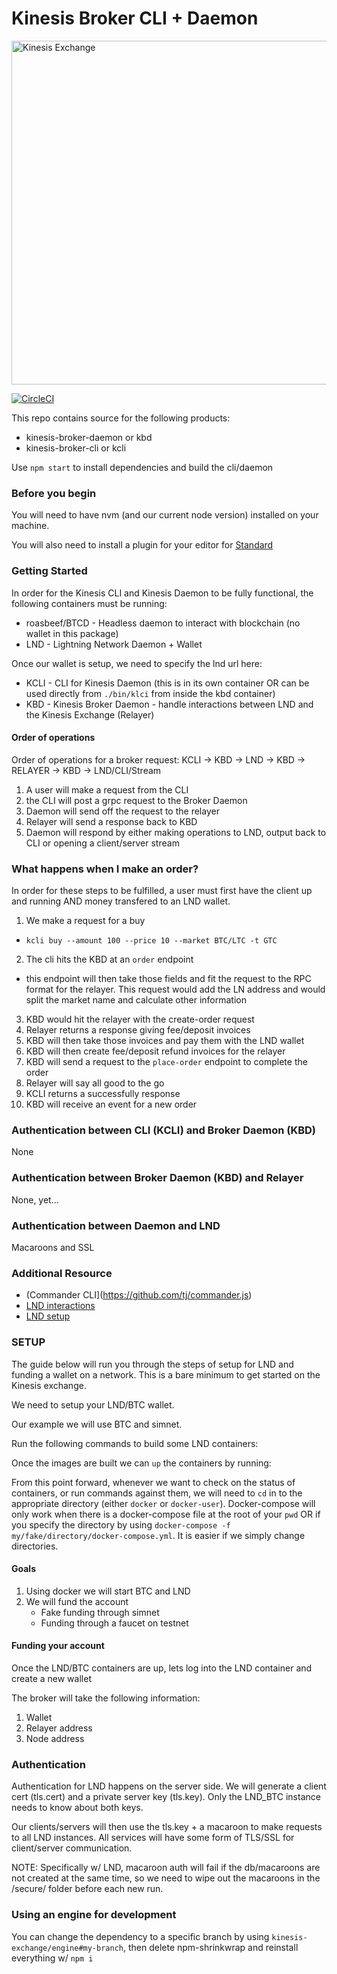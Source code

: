 # Kinesis Broker CLI + Daemon

<img src="https://kines.is/logo.png" alt="Kinesis Exchange" width="550">

[![CircleCI](https://circleci.com/gh/kinesis-exchange/broker.svg?style=svg&circle-token=11fe800209ce8a6839b3c071f8f61ee8a345b026)](https://circleci.com/gh/kinesis-exchange/broker)

This repo contains source for the following products:

- kinesis-broker-daemon or kbd
- kinesis-broker-cli or kcli

Use `npm start` to install dependencies and build the cli/daemon

### Before you begin

You will need to have nvm (and our current node version) installed on your machine.

You will also need to install a plugin for your editor for [Standard](https://standardjs.com/)

### Getting Started

In order for the Kinesis CLI and Kinesis Daemon to be fully functional, the following containers must be running:

- roasbeef/BTCD - Headless daemon to interact with blockchain (no wallet in this package)
- LND - Lightning Network Daemon + Wallet

Once our wallet is setup, we need to specify the lnd url here:

- KCLI - CLI for Kinesis Daemon (this is in its own container OR can be used directly from `./bin/klci` from inside the kbd container)
- KBD - Kinesis Broker Daemon - handle interactions between LND and the Kinesis Exchange (Relayer)

#### Order of operations

Order of operations for a broker request:
KCLI -> KBD -> LND -> KBD -> RELAYER -> KBD -> LND/CLI/Stream

1. A user will make a request from the CLI
2. the CLI will post a grpc request to the Broker Daemon
3. Daemon will send off the request to the relayer
4. Relayer will send a response back to KBD
5. Daemon will respond by either making operations to LND, output back to CLI or opening a client/server stream

### What happens when I make an order?

In order for these steps to be fulfilled, a user must first have the client up and running AND money transfered to an LND wallet.

1. We make a request for a buy
  - `kcli buy --amount 100 --price 10 --market BTC/LTC -t GTC`
2. The cli hits the KBD at an `order` endpoint
  - this endpoint will then take those fields and fit the request to the RPC format
    for the relayer. This request would add the LN address and would split the market
    name and calculate other information
3. KBD would hit the relayer with the create-order request
4. Relayer returns a response giving fee/deposit invoices
5. KBD will then take those invoices and pay them with the LND wallet
6. KBD will then create fee/deposit refund invoices for the relayer
7. KBD will send a request to the `place-order` endpoint to complete the order
8. Relayer will say all good to the go
9. KCLI returns a successfully response
10. KBD will receive an event for a new order

### Authentication between CLI (KCLI) and Broker Daemon (KBD)

None

### Authentication between Broker Daemon (KBD) and Relayer

None, yet...

### Authentication between Daemon and LND

Macaroons and SSL

### Additional Resource

- (Commander CLI](https://github.com/tj/commander.js)
- [LND interactions](https://dev.lightning.community/overview/)
- [LND setup](https://dev.lightning.community/tutorial/01-lncli/index.html)

### SETUP

The guide below will run you through the steps of setup for LND and funding a wallet on a network. This is a bare minimum to get started on the Kinesis exchange.

We need to setup your LND/BTC wallet.

Our example we will use BTC and simnet.

Run the following commands to build some LND containers:

Once the images are built we can `up` the containers by running:

From this point forward, whenever we want to check on the status of containers, or run commands against them, we will need to `cd` in to the appropriate directory (either `docker` or `docker-user`). Docker-compose will only work when there is a docker-compose file at the root of your `pwd` OR if you specify the directory by using `docker-compose -f my/fake/directory/docker-compose.yml`. It is easier if we simply change directories.

#### Goals

1. Using docker we will start BTC and LND
2. We will fund the account
    - Fake funding through simnet
    - Funding through a faucet on testnet

#### Funding your account

Once the LND/BTC containers are up, lets log into the LND container and create a new wallet

The broker will take the following information:

1. Wallet
2. Relayer address
3. Node address

### Authentication

Authentication for LND happens on the server side. We will generate a client cert (tls.cert) and a private server key (tls.key). Only the LND_BTC instance needs to know about both keys.

Our clients/servers will then use the tls.key + a macaroon to make requests to all LND instances. All services will have some form of TLS/SSL for client/server communication.

NOTE: Specifically w/ LND, macaroon auth will fail if the db/macaroons are not created at the same time, so we need to wipe out the macaroons in the /secure/ folder before each new run.

### Using an engine for development

You can change the dependency to a specific branch by using `kinesis-exchange/engine#my-branch`, then delete npm-shrinkwrap and reinstall everything w/ `npm i`

